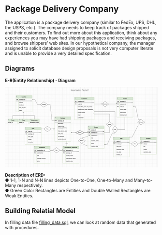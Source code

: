# Package Delivery Company
The application is a package delivery company (similar to FedEx, UPS, DHL, the USPS, etc.). The company needs to keep track of packages shipped and their customers. To find out more about this application, think about any experiences you may have had shipping packages and receiving packages, and browse shippers’ web sites. In our hypothetical company, the manager assigned to solicit database design proposals is not very computer literate and is unable to provide a very detailed specification.

## Diagrams
<b>E-R(Entity Relationship) - Diagram</b>
<p align="center">
  <img src="https://github.com/Assylzhan-Izbassar/Databases/blob/main/Project/final_version_of_relational_model.png" width="720" title="ER(Entity Relationship) - Diagram">
</p>
<p> <b>Description of ERD:</b></br>
● 1-1, 1-N and N-N lines depicts One-to-One, One-to-Many and Many-to-Many respectively.</br>
● Green Color Rectangles are Entities and Double Walled Rectangles are Weak Entities.</br>
</p>

## Building Relatial Model
<p>
  In filling data file <a href="https://github.com/Assylzhan-Izbassar/Databases/blob/main/Project/filling_data.sql">filling_data.sql</a>, we can look at random data that generated with procedures.
</p>
